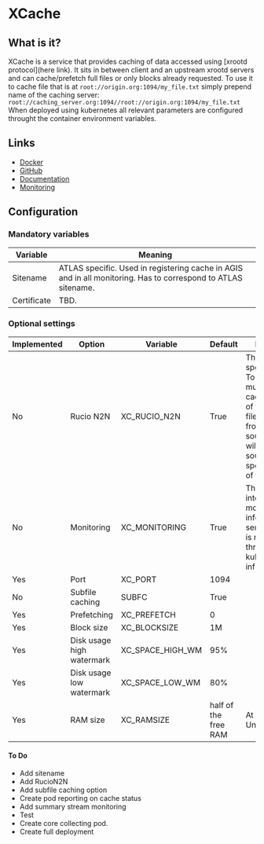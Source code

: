 # XCache

## What is it? 

XCache is a service that provides caching of data accessed using [xrootd protocol](here link). It sits in between client and an upstream xrootd servers and can cache/prefetch full files or only blocks already requested. To use it to cache file that is at 
```root://origin.org:1094/my_file.txt```
simply prepend name of the caching server:
```root://caching_server.org:1094//root://origin.org:1094/my_file.txt```    
When deployed using kubernetes all relevant parameters are configured throught the container environment variables.

## Links
*   [Docker](https://hub.docker.com/r/slateci/xcache/)
*   [GitHub](https://github.com/slateci/XCache)
*   [Documentation](http://slateci.io/XCache/)
*   [Monitoring](http://atlas-kibana.mwt2.org)

## Configuration

### Mandatory variables

Variable | Meaning
--- | ---
Sitename | ATLAS specific. Used in registering cache in AGIS and in all monitoring. Has to correspond to ATLAS sitename.
Certificate | TBD.  

### Optional settings

Implemented | Option | Variable | Default | Meaning
--- | --- | --- | --- | ---
No | Rucio N2N | XC_RUCIO_N2N | True | This is ATLAS specific thing. To avoid multiple cache copies of the same file (obtained from different sources) it will strip source specific part of the path.
No | Monitoring | XC_MONITORING | True | This is xrootd internal monitoring info. Actual service status is monitored through the kubernetes infrastructure.
Yes | Port | XC_PORT | 1094 |
No | Subfile caching | SUBFC | True |
Yes | Prefetching | XC_PREFETCH | 0 |
Yes | Block size | XC_BLOCKSIZE | 1M | 
Yes | Disk usage high watermark | XC_SPACE_HIGH_WM | 95% | 
Yes | Disk usage low watermark | XC_SPACE_LOW_WM | 80% |
Yes | RAM size | XC_RAMSIZE | half of the free RAM | At least 1g. Units are ...  

#### To Do

*   Add sitename
*   Add RucioN2N
*   Add subfile caching option
*   Create pod reporting on cache status
*   Add summary stream monitoring
*   Test
*   Create core collecting pod.
*   Create full deployment


